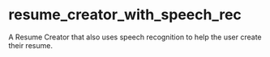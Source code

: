 # resume_creator_with_speech_rec
A Resume Creator that also uses speech recognition to help the user create their resume.
